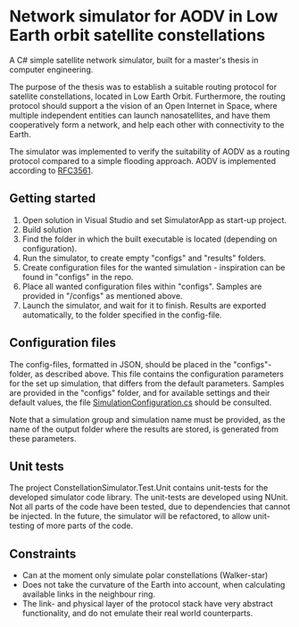 # Network simulator for AODV in Low Earth orbit satellite constellations
A C# simple satellite network simulator, built for a master's thesis in computer engineering.

The purpose of the thesis was to establish a suitable routing protocol for satellite constellations, located in 
Low Earth Orbit. Furthermore, the routing protocol should support a the vision of an Open Internet in Space, where multiple
independent entities can launch nanosatellites, and have them cooperatively form a network, and help each other with connectivity to the Earth.

The simulator was implemented to verify the suitability of AODV as a routing protocol compared to a simple flooding approach. 
AODV is implemented according to [RFC3561](https://tools.ietf.org/html/rfc3561).

## Getting started
1. Open solution in Visual Studio and set SimulatorApp as start-up project.
2. Build solution
3. Find the folder in which the built executable is located (depending on configuration).
4. Run the simulator, to create empty "configs" and "results" folders.
4. Create configuration files for the wanted simulation - inspiration can be found in "configs" in the repo.
5. Place all wanted configuration files within "configs". Samples are provided in "/configs" as mentioned above.
6. Launch the simulator, and wait for it to finish. Results are exported automatically, to the folder specified in the config-file.

## Configuration files
The config-files, formatted in JSON, should be placed in the "configs"-folder, as described above. This file contains the configuration parameters for the set up simulation, that differs from the default parameters.
Samples are provided in the "configs" folder, and for available settings and their default values, the file 
[SimulationConfiguration.cs](https://github.com/jonasfugl/thesis-network-simulator/blob/master/source/ConstellationSimulator/Configuration/SimulationConfiguration.cs)
should be consulted.

Note that a simulation group and simulation name must be provided, as the name of the output folder where the results are stored, is generated from these parameters.

## Unit tests
The project ConstellationSimulator.Test.Unit contains unit-tests for the developed simulator code library. The unit-tests are developed
using NUnit. Not all parts of the code have been tested, due to dependencies that cannot be injected. In the future, the simulator will be 
refactored, to allow unit-testing of more parts of the code.

## Constraints
* Can at the moment only simulate polar constellations (Walker-star)
* Does not take the curvature of the Earth into account, when calculating available links in the neighbour ring.
* The link- and physical layer of the protocol stack have very abstract functionality, and do not emulate their real world counterparts.
